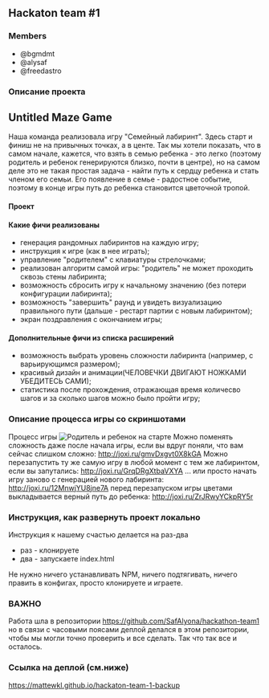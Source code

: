 ## Hackaton team #1

### Members
  - @bgmdmt
  - @alysaf
  - @freedastro

### Описание проекта

  ## Untitled Maze Game
Наша команда реализовала игру "Семейный лабиринт". Здесь старт и финиш не на привычных точках, а в центе. Так мы хотели показать, что в самом начале, кажется, что взять в семью ребенка - это легко (поэтому родитель и ребенок генерируются близко, почти в центре), но на самом деле это не такая простая задача - найти путь к сердцу ребенка и стать членом его семьи. Его появление в семье - радостное событие, поэтому в конце игры путь до ребенка становится цветочной тропой. 

#### Проект 
#### Какие фичи реализованы

- генерация рандомных лабиринтов на каждую игру;
- инструкция к игре (как в нее играть);
- управление "родителем" с клавиатуры стрелочками;
- реализован алгоритм самой игры: "родитель" не может проходить сквозь стены лабиринта;
- возможность сбросить игру к начальному значению (без потери конфигурации лабиринта);
- возможность "завершить" раунд и увидеть визуализацию правильного пути (дальше - рестарт партии с новым лабиринтом);
- экран поздравления с окончанием игры;

#### Дополнительные фичи из списка расширений
- возможность выбрать уровень сложности лабиринта (например, с варьирующимся размером);
- красивый дизайн и анимации(ЧЕЛОВЕЧКИ ДВИГАЮТ НОЖКАМИ УБЕДИТЕСЬ САМИ);
- статистика после прохождения, отражающая время количесво шагов и за сколько шагов можно было пройти игру; 

### Описание процесса игры со скриншотами
Процесс игры
<image src="/markdown_imgs/img_1.jpg" alt="Родитель и ребенок на старте">
Можно поменять сложность даже после начала игры, если вы вдруг поняли, что вам сейчас слишком сложно: http://joxi.ru/gmvDxgvt0X8kGA
Можно перезапустить ту же самую игру в любой момент с тем же лабиринтом, если вы запутались: http://joxi.ru/GrqDRgXtbaVXYA
... или просто начать игру заново с генерацией нового лабиринта: http://joxi.ru/12MnwjYU8jne7A
перед перезапуском игры цветами выкладывается верный путь до ребенка: http://joxi.ru/ZrJRwyYCkpRY5r

### Инструкция, как развернуть проект локально
Инструкция к нашему счастью делается на раз-два
- раз - клонируете
- два - запускаете index.html

Не нужно ничего устанавливать NPM, ничего подтягивать, ничего править в конфигах, просто клонируете и играете.


### ВАЖНО 
Работа шла в репозитории https://github.com/SafAlyona/hackathon-team1 но в связи с часовыми поясами деплой делался в этом репозитории, чтобы мы могли точно проверить и все сделать. Так что так все и осталось. 

### Ссылка на деплой (см.ниже)

https://mattewkl.github.io/hackaton-team-1-backup
